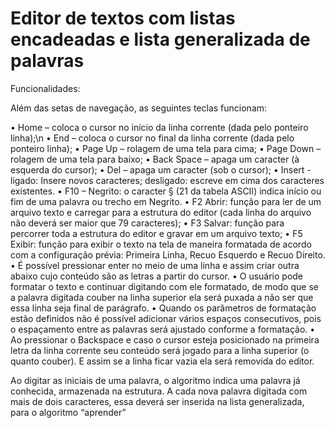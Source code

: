 # Editor de textos com listas encadeadas e lista generalizada de palavras

Funcionalidades:

Além das setas de navegação, as seguintes teclas funcionam:

• Home – coloca o cursor no início da linha corrente (dada pelo ponteiro linha);\n
• End – coloca o cursor no final da linha corrente (dada pelo ponteiro linha);
• Page Up – rolagem de uma tela para cima;
• Page Down – rolagem de uma tela para baixo;
• Back Space – apaga um caracter (à esquerda do cursor);
• Del – apaga um caracter (sob o cursor);
• Insert - 
  ligado: Insere novos caracteres; 
  desligado: escreve em cima dos caracteres existentes.
• F10 – Negrito: o caracter § (21 da tabela ASCII) indica início ou fim de uma palavra ou trecho em Negrito.
• F2 Abrir: função para ler de um arquivo texto e carregar para a estrutura do editor (cada linha do arquivo não deverá ser maior que 79 caracteres);
• F3 Salvar: função para percorrer toda a estrutura do editor e gravar em um arquivo texto;
• F5 Exibir: função para exibir o texto na tela de maneira formatada de acordo com a configuração prévia: Primeira Linha, Recuo Esquerdo e Recuo Direito.
• É possível pressionar enter no meio de uma linha e assim criar outra abaixo cujo conteúdo são as letras a partir do cursor.
• O usuário pode formatar o texto e continuar digitando com ele formatado, de modo que se a palavra digitada couber na linha superior ela será puxada a não ser que essa linha seja final de parágrafo.
• Quando os parâmetros de formatação estão definidos não é possível adicionar vários espaços consecutivos, pois o espaçamento entre as palavras será ajustado conforme a formatação.
• Ao pressionar o Backspace e caso o cursor esteja posicionado na primeira letra da linha corrente seu conteúdo será jogado para a linha superior (o quanto couber). E assim se a linha ficar vazia ela será removida do editor.

Ao digitar as iniciais de uma palavra, o algoritmo indica uma palavra já  conhecida, armazenada na estrutura. A cada nova palavra digitada com mais de dois caracteres, essa deverá ser inserida na lista generalizada, para o algoritmo “aprender”
